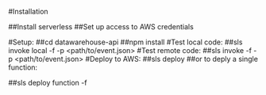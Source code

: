 #Installation 

##Install serverless
##Set up access to AWS credentials

#Setup:
##cd datawarehouse-api
##npm install
#Test local code:
##sls invoke local -f <functionName> -p <path/to/event.json>
#Test remote code:
##sls invoke -f <functionName> -p <path/to/event.json>
#Deploy to AWS:
##sls deploy
##or to deply a single function:

##sls deploy function -f <functionName>